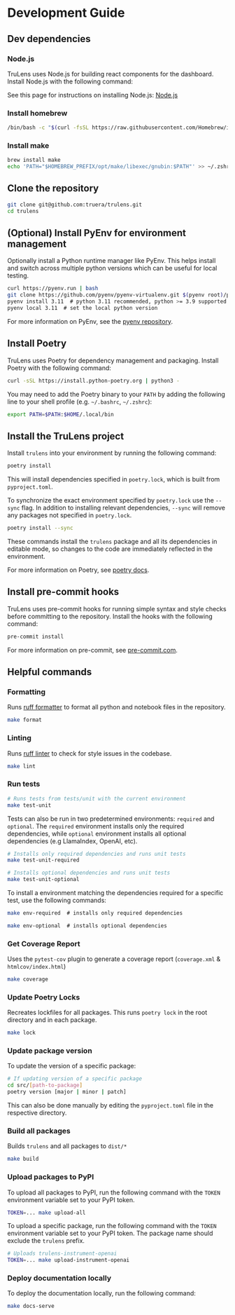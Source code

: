 # Development Guide

## Dev dependencies

### Node.js

TruLens uses Node.js for building react components for the dashboard. Install Node.js with the following command:

See this page for instructions on installing Node.js: [Node.js](https://nodejs.org/en/download/)


### Install homebrew

```bash
/bin/bash -c "$(curl -fsSL https://raw.githubusercontent.com/Homebrew/install/HEAD/install.sh)"
```

### Install make

```bash
brew install make
echo 'PATH="$HOMEBREW_PREFIX/opt/make/libexec/gnubin:$PATH"' >> ~/.zshrc
```

## Clone the repository

```bash
git clone git@github.com:truera/trulens.git
cd trulens
```

## (Optional) Install PyEnv for environment management

Optionally install a Python runtime manager like PyEnv. This helps install and switch across multiple python versions which can be useful for local testing.

```bash
curl https://pyenv.run | bash
git clone https://github.com/pyenv/pyenv-virtualenv.git $(pyenv root)/plugins/pyenv-virtualenv
pyenv install 3.11  # python 3.11 recommended, python >= 3.9 supported
pyenv local 3.11  # set the local python version
```

For more information on PyEnv, see the [pyenv repository](https://github.com/pyenv/pyenv).

## Install Poetry

TruLens uses Poetry for dependency management and packaging. Install Poetry with the following command:

```bash
curl -sSL https://install.python-poetry.org | python3 -
```

You may need to add the Poetry binary to your `PATH` by adding the following line to your shell profile (e.g. `~/.bashrc`, `~/.zshrc`):

```bash
export PATH=$PATH:$HOME/.local/bin
```

## Install the TruLens project

Install `trulens` into your environment by running the following command:

```bash
poetry install
```

This will install dependencies specified in `poetry.lock`, which is built from `pyproject.toml`.

To synchronize the exact environment specified by `poetry.lock` use the `--sync` flag. In addition to installing relevant dependencies, `--sync` will remove any packages not specified in `poetry.lock`.

```bash
poetry install --sync
```

These commands install the `trulens` package and all its dependencies in editable mode, so changes to the code are immediately reflected in the environment.

For more information on Poetry, see [poetry docs](https://python-poetry.org/docs/).

## Install pre-commit hooks

TruLens uses pre-commit hooks for running simple syntax and style checks before committing to the repository. Install the hooks with the following command:

```bash
pre-commit install
```

For more information on pre-commit, see [pre-commit.com](https://pre-commit.com/).

## Helpful commands

### Formatting

Runs [ruff formatter](https://docs.astral.sh/ruff/formatter/) to format all python and notebook files in the repository.

```bash
make format
```

### Linting

Runs [ruff linter](https://docs.astral.sh/ruff/linter/) to check for style issues in the codebase.

```bash
make lint
```

### Run tests

```bash
# Runs tests from tests/unit with the current environment
make test-unit
```

Tests can also be run in two predetermined environments: `required` and `optional`.
The `required` environment installs only the required dependencies, while `optional` environment installs all optional dependencies (e.g LlamaIndex, OpenAI, etc).

```bash
# Installs only required dependencies and runs unit tests
make test-unit-required
```

```bash
# Installs optional dependencies and runs unit tests
make test-unit-optional
```

To install a environment matching the dependencies required for a specific test, use the following commands:

```bash
make env-required  # installs only required dependencies

make env-optional  # installs optional dependencies
```

### Get Coverage Report

Uses the `pytest-cov` plugin to generate a coverage report (`coverage.xml` & `htmlcov/index.html`)

```bash
make coverage
```

### Update Poetry Locks

Recreates lockfiles for all packages. This runs `poetry lock` in the root directory and in each package.

```bash
make lock
```

### Update package version

To update the version of a specific package:

```bash
# If updating version of a specific package
cd src/[path-to-package]
poetry version [major | minor | patch]
```

This can also be done manually by editing the `pyproject.toml` file in the respective directory.

### Build all packages

Builds `trulens` and all packages to `dist/*`

```bash
make build
```

### Upload packages to PyPI

To upload all packages to PyPI, run the following command with the `TOKEN` environment variable set to your PyPI token.

```bash
TOKEN=... make upload-all
```

To upload a specific package, run the following command with the `TOKEN` environment variable set to your PyPI token. The package name should exclude the `trulens` prefix.

```bash
# Uploads trulens-instrument-openai
TOKEN=... make upload-instrument-openai
```

### Deploy documentation locally

To deploy the documentation locally, run the following command:

```bash
make docs-serve
```
